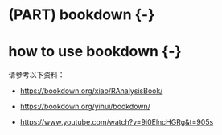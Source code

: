 # (PART) bookdown {-}

# how to use bookdown {-}



请参考以下资料：

- https://bookdown.org/xiao/RAnalysisBook/

- https://bookdown.org/yihui/bookdown/

- https://www.youtube.com/watch?v=9i0ElncHGRg&t=905s
